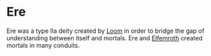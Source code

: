 # Ere

Ere was a type IIa deity created by [Loom](loom.md) in order to bridge the gap of understanding between itself and mortals. Ere and [Elfemroth](elfemroth.md) created mortals in many conduits.